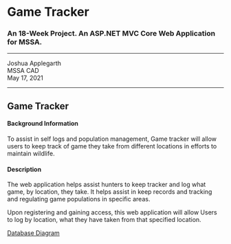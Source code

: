 # Game Tracker
### An 18-Week Project. An ASP.NET MVC Core Web Application for MSSA.

---

Joshua Applegarth <br />
MSSA CAD <br />
May 17, 2021

---

## Game Tracker

#### Background Information
To assist in self logs and population management, Game tracker will allow users to keep track of game they take from different locations in efforts to maintain wildlife.

#### Description
The web application helps assist hunters to keep tracker and log what game, by location, they take.  It helps assist in keep records and tracking and regulating game populations in specific areas.

Upon registering and gaining access, this web application will allow Users to log by location, what they have taken from that specified location.




[Database Diagram](Game_Tracker_Database_Diagram.pdf) <br />

